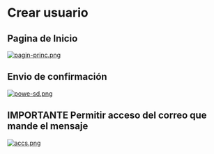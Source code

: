 # Crear usuario
## Pagina de Inicio
[![pagin-princ.png](https://i.postimg.cc/d1SfCXvf/pagin-princ.png)](https://postimg.cc/Q91SGfFg)
## Envio de confirmación
[![powe-sd.png](https://i.postimg.cc/xTM2rKKz/powe-sd.png)](https://postimg.cc/F7rq3kCr)
## IMPORTANTE Permitir acceso del correo que mande el mensaje
[![accs.png](https://i.postimg.cc/C5hTgtYr/accs.png)](https://postimg.cc/ftrg78VY)
